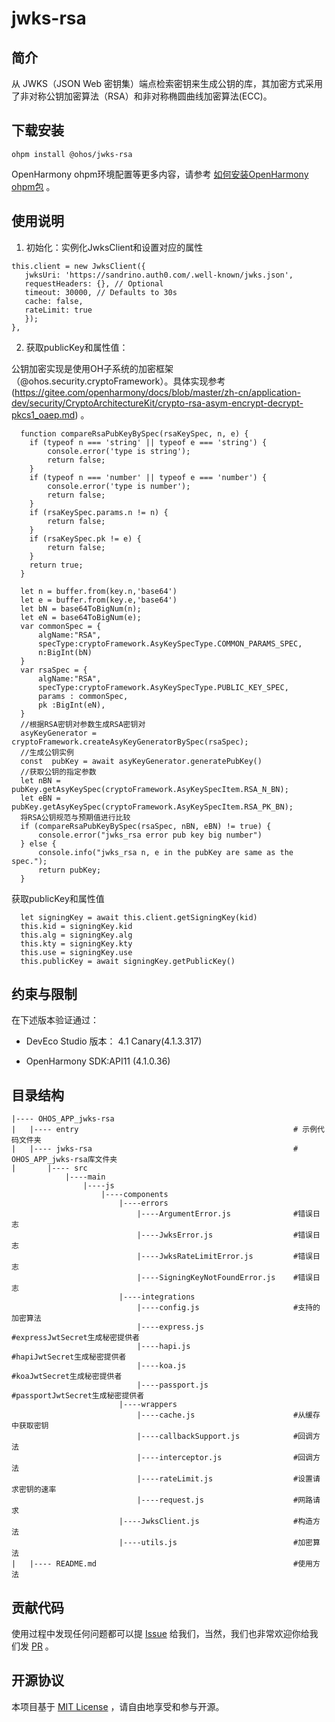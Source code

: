 # jwks-rsa

## 简介

从 JWKS（JSON Web 密钥集）端点检索密钥来生成公钥的库，其加密方式采用了非对称公钥加密算法（RSA）和非对称椭圆曲线加密算法(ECC)。

## 下载安装

```shell
ohpm install @ohos/jwks-rsa 
```
OpenHarmony ohpm环境配置等更多内容，请参考 [如何安装OpenHarmony ohpm包](https://gitee.com/openharmony-tpc/docs/blob/master/OpenHarmony_har_usage.md) 。

## 使用说明
1. 初始化：实例化JwksClient和设置对应的属性

 ```
this.client = new JwksClient({
    jwksUri: 'https://sandrino.auth0.com/.well-known/jwks.json',
    requestHeaders: {}, // Optional
    timeout: 30000, // Defaults to 30s
    cache: false,
    rateLimit: true
    });
},
```
 
2. 获取publicKey和属性值：

  公钥加密实现是使用OH子系统的加密框架（@ohos.security.cryptoFramework）。具体实现参考(https://gitee.com/openharmony/docs/blob/master/zh-cn/application-dev/security/CryptoArchitectureKit/crypto-rsa-asym-encrypt-decrypt-pkcs1_oaep.md) 。
```
  function compareRsaPubKeyBySpec(rsaKeySpec, n, e) {
    if (typeof n === 'string' || typeof e === 'string') {
        console.error('type is string');
        return false;
    }
    if (typeof n === 'number' || typeof e === 'number') {
        console.error('type is number');
        return false;
    }
    if (rsaKeySpec.params.n != n) {
        return false;
    }
    if (rsaKeySpec.pk != e) {
        return false;
    }
    return true;
  }
  
  let n = buffer.from(key.n,'base64')
  let e = buffer.from(key.e,'base64')
  let bN = base64ToBigNum(n);
  let eN = base64ToBigNum(e);
  var commonSpec = {
      algName:"RSA",
      specType:cryptoFramework.AsyKeySpecType.COMMON_PARAMS_SPEC,
      n:BigInt(bN)
  }
  var rsaSpec = {
      algName:"RSA",
      specType:cryptoFramework.AsyKeySpecType.PUBLIC_KEY_SPEC,
      params : commonSpec,
      pk :BigInt(eN),
  }
  //根据RSA密钥对参数生成RSA密钥对
  asyKeyGenerator = cryptoFramework.createAsyKeyGeneratorBySpec(rsaSpec);
  //生成公钥实例
  const  pubKey = await asyKeyGenerator.generatePubKey()
  //获取公钥的指定参数
  let nBN = pubKey.getAsyKeySpec(cryptoFramework.AsyKeySpecItem.RSA_N_BN);
  let eBN = pubKey.getAsyKeySpec(cryptoFramework.AsyKeySpecItem.RSA_PK_BN);
  将RSA公钥规范与预期值进行比较
  if (compareRsaPubKeyBySpec(rsaSpec, nBN, eBN) != true) {
      console.error("jwks_rsa error pub key big number")
  } else {
      console.info("jwks_rsa n, e in the pubKey are same as the spec.");
      return pubKey;
  }
```

  获取publicKey和属性值
```
  let signingKey = await this.client.getSigningKey(kid)
  this.kid = signingKey.kid
  this.alg = signingKey.alg
  this.kty = signingKey.kty
  this.use = signingKey.use
  this.publicKey = await signingKey.getPublicKey()
```

## 约束与限制
在下述版本验证通过：
- DevEco Studio 版本： 4.1 Canary(4.1.3.317)

- OpenHarmony SDK:API11 (4.1.0.36)

## 目录结构

````
|---- OHOS_APP_jwks-rsa
|   |---- entry                                                # 示例代码文件夹
|   |---- jwks-rsa                                             # OHOS_APP_jwks-rsa库文件夹
|       |---- src
            |----main
                |----js
                    |----components
                        |----errors
                            |----ArgumentError.js              #错误日志
                            |----JwksError.js                  #错误日志
                            |----JwksRateLimitError.js         #错误日志
                            |----SigningKeyNotFoundError.js    #错误日志
                        |----integrations
                            |----config.js                     #支持的加密算法
                            |----express.js                    #expressJwtSecret生成秘密提供者
                            |----hapi.js                       #hapiJwtSecret生成秘密提供者
                            |----koa.js                        #koaJwtSecret生成秘密提供者
                            |----passport.js                   #passportJwtSecret生成秘密提供者
                        |----wrappers
                            |----cache.js                      #从缓存中获取密钥
                            |----callbackSupport.js            #回调方法
                            |----interceptor.js                #回调方法
                            |----rateLimit.js                  #设置请求密钥的速率
                            |----request.js                    #网路请求
                        |----JwksClient.js                     #构造方法
                        |----utils.js                          #加密算法
|   |---- README.md                                            #使用方法
````

## 贡献代码

使用过程中发现任何问题都可以提 [Issue](https://gitee.com/hihopeorg/jwks-rsa/issues) 给我们，当然，我们也非常欢迎你给我们发 [PR](https://gitee.com/hihopeorg/jwks-rsa/pulls) 。

## 开源协议

本项目基于 [MIT License](https://gitee.com/hihopeorg/jwks-rsa/blob/master/LICENSE) ，请自由地享受和参与开源。